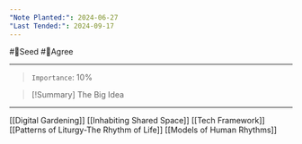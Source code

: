 ```yaml
---
"Note Planted:": 2024-06-27
"Last Tended:": 2024-09-17
---
```

#🌱Seed  #🙂Agree
****
> `Importance`: 10%
 
>[!Summary] The Big Idea
>

****
[[Digital Gardening]]
[[Inhabiting Shared Space]]
[[Tech Framework]]
[[Patterns of Liturgy-The Rhythm of Life]]
[[Models of Human Rhythms]]